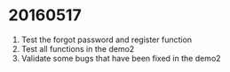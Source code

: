 20160517
===

1. Test the forgot password and register function
2. Test all functions in the demo2
3. Validate some bugs that have been fixed in the demo2
